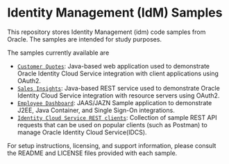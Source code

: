 # Identity Management (IdM) Samples

This repository stores Identity Management (idm) code samples from Oracle. The samples are intended for study purposes.

The samples currently available are
 - [`Customer Quotes`](cquotes): Java-based web application used to demonstrate Oracle Identity Cloud Service integration with client applications using OAuth2.
 - [`Sales Insights`](salesinsight): Java-based REST service used to demonstrate Oracle Identity Cloud Service integration with resource servers using OAuth2.
 - [`Employee Dashboard`](edashboard): JAAS/JAZN Sample application to demonstrate J2EE, Java Container, and Single Sign-On integrations.
 - [`Identity Cloud Service REST clients`](idcs-rest-clients): Collection of sample REST API requests that can be used on popular clients (such as Postman) to manage Oracle Identity Cloud Service(IDCS).

For setup instructions, licensing, and support information, please consult the README and LICENSE files provided with each sample.